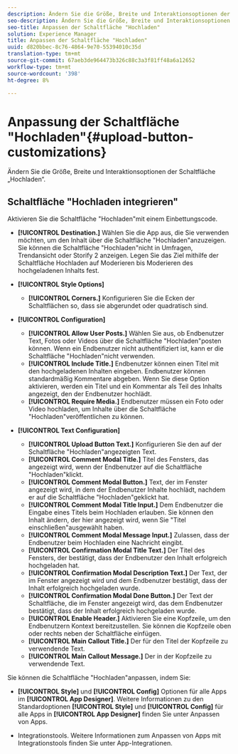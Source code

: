 ```yaml
---
description: Ändern Sie die Größe, Breite und Interaktionsoptionen der Schaltfläche „Hochladen“.
seo-description: Ändern Sie die Größe, Breite und Interaktionsoptionen der Schaltfläche „Hochladen“.
seo-title: Anpassen der Schaltfläche "Hochladen"
solution: Experience Manager
title: Anpassen der Schaltfläche "Hochladen"
uuid: d820bbec-8c76-4864-9e70-55394010c35d
translation-type: tm+mt
source-git-commit: 67aeb3de964473b326c88c3a3f81ff48a6a12652
workflow-type: tm+mt
source-wordcount: '398'
ht-degree: 8%

---
```



# Anpassung der Schaltfläche &quot;Hochladen&quot;{#upload-button-customizations}

Ändern Sie die Größe, Breite und Interaktionsoptionen der Schaltfläche „Hochladen“.

## Schaltfläche &quot;Hochladen integrieren&quot;

Aktivieren Sie die Schaltfläche &quot;Hochladen&quot;mit einem Einbettungscode.

* **[!UICONTROL Destination.]** Wählen Sie die App aus, die Sie verwenden möchten, um den Inhalt über die Schaltfläche &quot;Hochladen&quot;anzuzeigen. Sie können die Schaltfläche &quot;Hochladen&quot;nicht in Umfragen, Trendansicht oder Storify 2 anzeigen. Legen Sie das Ziel mithilfe der Schaltfläche Hochladen auf Moderieren bis Moderieren des hochgeladenen Inhalts fest.
* **[!UICONTROL Style Options]**

   * **[!UICONTROL Corners.]** Konfigurieren Sie die Ecken der Schaltflächen so, dass sie abgerundet oder quadratisch sind.

* **[!UICONTROL Configuration]**

   * **[!UICONTROL Allow User Posts.]** Wählen Sie aus, ob Endbenutzer Text, Fotos oder Videos über die Schaltfläche &quot;Hochladen&quot;posten können. Wenn ein Endbenutzer nicht authentifiziert ist, kann er die Schaltfläche &quot;Hochladen&quot;nicht verwenden.
   * **[!UICONTROL Include Title.]** Endbenutzer können einen Titel mit den hochgeladenen Inhalten eingeben. Endbenutzer können standardmäßig Kommentare abgeben. Wenn Sie diese Option aktivieren, werden ein Titel und ein Kommentar als Teil des Inhalts angezeigt, den der Endbenutzer hochlädt.
   * **[!UICONTROL Require Media.]** Endbenutzer müssen ein Foto oder Video hochladen, um Inhalte über die Schaltfläche &quot;Hochladen&quot;veröffentlichen zu können.

* **[!UICONTROL Text Configuration]**

   * **[!UICONTROL Upload Button Text.]** Konfigurieren Sie den auf der Schaltfläche &quot;Hochladen&quot;angezeigten Text.
   * **[!UICONTROL Comment Modal Title.]** Titel des Fensters, das angezeigt wird, wenn der Endbenutzer auf die Schaltfläche &quot;Hochladen&quot;klickt.
   * **[!UICONTROL Comment Modal Button.]** Text, der im Fenster angezeigt wird, in dem der Endbenutzer Inhalte hochlädt, nachdem er auf die Schaltfläche &quot;Hochladen&quot;geklickt hat.
   * **[!UICONTROL Comment Modal Title Input.]** Dem Endbenutzer die Eingabe eines Titels beim Hochladen erlauben. Sie können den Inhalt ändern, der hier angezeigt wird, wenn Sie &quot;Titel einschließen&quot;ausgewählt haben.
   * **[!UICONTROL Comment Modal Message Input.]** Zulassen, dass der Endbenutzer beim Hochladen eine Nachricht eingibt.
   * **[!UICONTROL Confirmation Modal Title Text.]** Der Titel des Fensters, der bestätigt, dass der Endbenutzer den Inhalt erfolgreich hochgeladen hat.
   * **[!UICONTROL Confirmation Modal Description Text.]** Der Text, der im Fenster angezeigt wird und dem Endbenutzer bestätigt, dass der Inhalt erfolgreich hochgeladen wurde.
   * **[!UICONTROL Confirmation Modal Done Button.]** Der Text der Schaltfläche, die im Fenster angezeigt wird, das dem Endbenutzer bestätigt, dass der Inhalt erfolgreich hochgeladen wurde.
   * **[!UICONTROL Enable Header.]** Aktivieren Sie eine Kopfzeile, um den Endbenutzern Kontext bereitzustellen. Sie können die Kopfzeile oben oder rechts neben der Schaltfläche einfügen.
   * **[!UICONTROL Main Callout Title.]** Der für den Titel der Kopfzeile zu verwendende Text.
   * **[!UICONTROL Main Callout Message.]** Der in der Kopfzeile zu verwendende Text.

Sie können die Schaltfläche &quot;Hochladen&quot;anpassen, indem Sie:

* **[!UICONTROL Style]** und  **[!UICONTROL Config]** Optionen für alle Apps im  **[!UICONTROL App Designer]**. Weitere Informationen zu den Standardoptionen **[!UICONTROL Style]** und **[!UICONTROL Config]** für alle Apps in **[!UICONTROL App Designer]** finden Sie unter Anpassen von Apps.

* Integrationstools. Weitere Informationen zum Anpassen von Apps mit Integrationstools finden Sie unter App-Integrationen.

